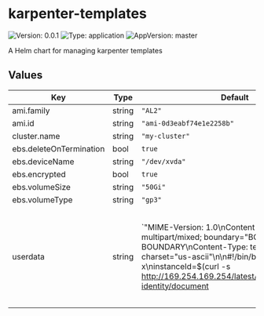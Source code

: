 # karpenter-templates

![Version: 0.0.1](https://img.shields.io/badge/Version-0.0.1-informational?style=flat-square) ![Type: application](https://img.shields.io/badge/Type-application-informational?style=flat-square) ![AppVersion: master](https://img.shields.io/badge/AppVersion-master-informational?style=flat-square)

A Helm chart for managing karpenter templates

## Values

| Key | Type | Default | Description |
|-----|------|---------|-------------|
| ami.family | string | `"AL2"` |  |
| ami.id | string | `"ami-0d3eabf74e1e2258b"` |  |
| cluster.name | string | `"my-cluster"` |  |
| ebs.deleteOnTermination | bool | `true` |  |
| ebs.deviceName | string | `"/dev/xvda"` |  |
| ebs.encrypted | bool | `true` |  |
| ebs.volumeSize | string | `"50Gi"` |  |
| ebs.volumeType | string | `"gp3"` |  |
| userdata | string | `"MIME-Version: 1.0\nContent-Type: multipart/mixed; boundary=\"BOUNDARY\"\n\n--BOUNDARY\nContent-Type: text/x-shellscript; charset=\"us-ascii\"\n\n#!/bin/bash -x\ninstanceId=$(curl -s http://169.254.169.254/latest/dynamic/instance-identity/document | jq -r .instanceId)\ncurl https://raw.githubusercontent.com/uc-cdis/cloud-automation/master/files/authorized_keys/ops_team >> /home/ec2-user/.ssh/authorized_keys\necho \"$(jq '.registryPullQPS=0' /etc/kubernetes/kubelet/kubelet-config.json)\" > /etc/kubernetes/kubelet/kubelet-config.json\nsysctl -w fs.inotify.max_user_watches=12000\n\nsudo yum update -y\n\n--BOUNDARY--\n"` |  |

